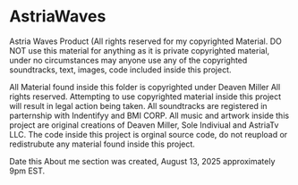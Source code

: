 # AstriaWaves
Astria Waves Product (All rights reserved for my copyrighted Material. DO NOT use this material for anything as it is private copyrighted material, under no circumstances may anyone use any of the copyrighted soundtracks, text, images, code included inside this project. 

All Material found inside this folder is copyrighted under Deaven Miller All rights reserved. Attempting to use copyrighted material inside this project will result in legal action being taken. All soundtracks are registered in parternship with Indentifyy and BMI CORP. All music and artwork inside this project are original creations of Deaven Miller, Sole Indiviual and AstriaTv LLC. The code inside this project is orginal source code, do not reupload or redistrubute any material found inside this project. 

Date this About me section was created, August 13, 2025 approximately 9pm EST.
